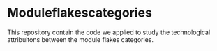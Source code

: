 # Moduleflakescategories
This repository contain the code we applied to study the technological attribuitons between the module flakes categories.
